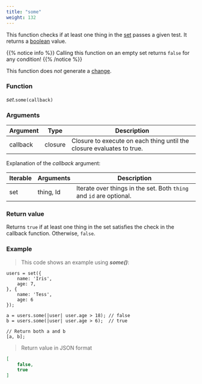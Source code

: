 ```yaml
---
title: "some"
weight: 132
---
```


This function checks if at least one thing in the [set](..) passes a given test. It returns a [boolean](../../bool) value.

{{% notice info %}}
Calling this function on an empty set returns `false` for any condition!
{{% /notice %}}

This function does *not* generate a [change](../../../overview/changes).

### Function

*set*.`some(callback)`

### Arguments

Argument | Type | Description
-------- | ---- | -----------
callback | closure | Closure to execute on each thing until the closure evaluates to true.

Explanation of the *callback* argument:

Iterable | Arguments   | Description
-------- | ----------- | -----------
set      | thing, Id | Iterate over things in the set. Both `thing` and `id` are optional.

### Return value

Returns `true` if at least one thing in the set satisfies the check in the callback function. Otherwise, `false`.

### Example

> This code shows an example using ***some()***:

```thingsdb,json_response
users = set({
    name: 'Iris',
    age: 7,
}, {
    name: 'Tess',
    age: 6
});

a = users.some(|user| user.age > 18); // false
b = users.some(|user| user.age > 6);  // true

// Return both a and b
[a, b];
```

> Return value in JSON format

```json
[
    false,
    true
]
```
